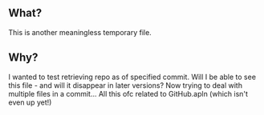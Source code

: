 ## What?

This is another meaningless temporary file.

## Why?

I wanted to test retrieving repo as of specified commit. Will I be able to see this file - and will it disappear in later versions?
Now trying to deal with multiple files in a commit...
All this ofc related to GitHub.apln (which isn't even up yet!)
